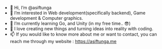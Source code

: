 - 👋 Hi, I’m @asiftunga
- 👀 I’m interested in Web development(specifically backend), Game development & Computer graphics.
- 🌱 I’m currently learning Go, and Unity (in my free time.. 😎)
- 💞️ I love creating new things and turning ideas into reality with coding. 
- 📫 If you would like to know more about me or want to contact, you can reach me through my website : https://asiftunga.me

<!---
asiftunga/asiftunga is a ✨ special ✨ repository because its `README.md` (this file) appears on your GitHub profile.
You can click the Preview link to take a look at your changes.
--->

